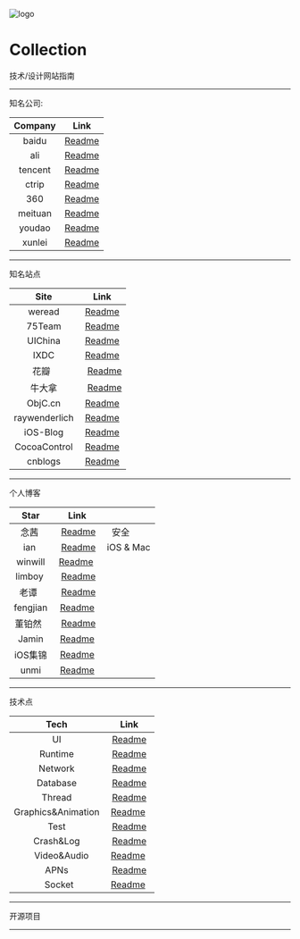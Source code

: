 ![logo](https://github.com/EricYellow/PopularSite/blob/master/logo.png)

# Collection
技术/设计网站指南

******



知名公司:

| Company |                   Link                   |
| :-----: | :--------------------------------------: |
|  baidu  | [Readme](https://github.com/EricYellow/PopularSite/blob/master/company/baidu/baidu.md) |
|   ali   | [Readme](https://github.com/EricYellow/PopularSite/blob/master/company/ali/ali.md) |
| tencent | [Readme](https://github.com/EricYellow/PopularSite/blob/master/company/tencent/tencent.md) |
|  ctrip  | [Readme](https://github.com/EricYellow/PopularSite/blob/master/company/ctrip/ctrip.md) |
|   360   | [Readme](https://github.com/EricYellow/PopularSite/blob/master/company/360/360.md) |
| meituan | [Readme](https://github.com/EricYellow/PopularSite/blob/master/company/meituan/meituan.md) |
| youdao  | [Readme](https://github.com/EricYellow/PopularSite/blob/master/company/youdao/youdao.md)|
| xunlei  | [Readme](https://github.com/EricYellow/PopularSite/blob/master/company/xunlei/xunlei.md)|


*******
知名站点

|       Site    |                          Link                         |
|  :----------: | :----------------------------------------------------:|
|  weread       |   [Readme](http://wereadteam.github.io/page/2/)       |
|  75Team       |   [Readme](https://75team.com/)     |
|  UIChina      |   [Readme](http://www.ui.cn/)     |
|  IXDC         |   [Readme](http://ixdc.org/)   |
|  花瓣          |   [Readme](http://huaban.com/)   |
|     牛大拿     |     [Readme](http://www.niudana.com/)  |
|  ObjC.cn      |   [Readme](https://objccn.io/issues/)   |
|  raywenderlich|   [Readme](https://www.raywenderlich.com/)  |
|  iOS-Blog     |   [Readme](http://www.ios-blog.co.uk/)   |
|  CocoaControl |   [Readme](https://www.cocoacontrols.com/)  |
|  cnblogs      |   [Readme](https://www.cnblogs.com/)  |





*******

个人博客

| Star     |               Link                 |                |
| :------: | :-------------------------------: |--------------- |
| 念茜      |  [Readme](https://nianxi.net/)     |     安全       |
| ian      |  [Readme](https://www.ianisme.com/)|   iOS & Mac   |
| winwill  |  [Readme](http://qifuguang.me/)    |               |
| limboy   |  [Readme](http://limboy.me/)       |               |
| 老谭      |  [Readme](http://www.tanhao.me/)   |                |
| fengjian |  [Readme](http://fengjian0106.github.io/)|          |
| 董铂然    |  [Readme](http://www.cnblogs.com/dsxniubility/)|    |
| Jamin    |  [Readme](http://oncenote.com/)    |              |
| iOS集锦   | [Readme](http://blog.csdn.net/column/details/zhangao4iosobjc.html) |   |
| unmi     | [Readme](https://unmi.cc/category/mobile/ios/page/2/)   |       |


********
技术点

|         Tech        |  Link |
| :-----------------: | :---: |
|       UI            |  [Readme](https://github.com/EricYellow/Collection/blob/master/tech/ios/ui/ui.md)    |
|      Runtime        |  [Readme](https://github.com/EricYellow/Collection/blob/master/tech/ios/runtime/runtime.md)      |
|       Network       |  [Readme](https://github.com/EricYellow/Collection/blob/master/tech/ios/network/network.md)      |
|       Database      |  [Readme](https://github.com/EricYellow/Collection/blob/master/tech/ios/db/db.md)      |
|       Thread        |  [Readme](https://github.com/EricYellow/Collection/blob/master/tech/ios/thread/thread.md)      |
| Graphics&Animation  |  [Readme](https://github.com/EricYellow/Collection/blob/master/tech/ios/graphics%26animation/g%26a.md)      |
|       Test          |  [Readme](https://github.com/EricYellow/Collection/blob/master/tech/ios/test/test.md)      |
|       Crash&Log     |  [Readme](https://github.com/EricYellow/Collection/blob/master/tech/ios/crash%26log/c%26l.md)    |
|       Video&Audio   |  [Readme](https://github.com/EricYellow/Collection/blob/master/tech/ios/video%26audio/v%26a.md)      |
|       APNs          |  [Readme](https://github.com/EricYellow/Collection/blob/master/tech/ios/apns/apns.md)      |
|      Socket         |  [Readme](https://github.com/EricYellow/Collection/blob/master/tech/ios/socket/socket.md)      |


*******
开源项目



*******







